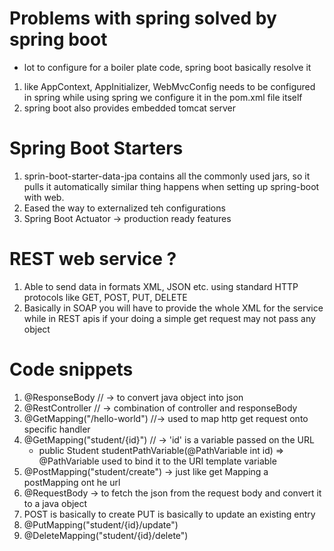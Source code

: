 # Problems with spring solved by spring boot
- lot to configure for a boiler plate code, spring boot basically resolve it
 1. like AppContext, AppInitializer, WebMvcConfig needs to be configured in spring while using spring we configure it in the pom.xml file itself
 2. spring boot also provides embedded tomcat server


# Spring Boot Starters
1. sprin-boot-starter-data-jpa contains all the commonly used jars, so it pulls it automatically similar thing happens when setting up spring-boot with web.
2. Eased the way to externalized teh configurations
3. Spring Boot Actuator -> production ready features
 
# REST web service ?
1. Able to send data in formats XML, JSON etc. using standard HTTP protocols like GET, POST, PUT, DELETE
2. Basically in SOAP you will have to provide the whole XML for the service while in REST apis if your doing a simple get request may not pass any object

# Code snippets
1. @ResponseBody // -> to convert java object into json
2. @RestController // -> combination of controller and responseBody
3. @GetMapping("/hello-world") //-> used to map http get request onto specific handler
4. @GetMapping("student/{id}") // -> 'id' is a variable passed on the URL
   - public Student studentPathVariable(@PathVariable int id)  => @PathVariable used to bind it to the URI template variable
5. @PostMapping("student/create") -> just like get Mapping a postMapping ont he url
6. @RequestBody -> to fetch the json from the request body and convert it to a java object
7. POST is basically to create PUT is basically to update an existing entry
8. @PutMapping("student/{id}/update")
9. @DeleteMapping("student/{id}/delete")